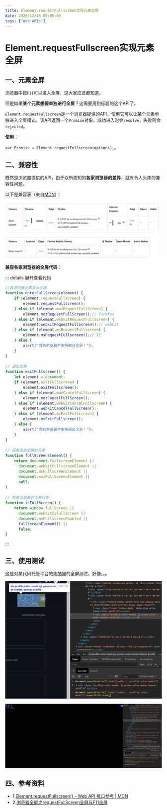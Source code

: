 ```yaml
---
title: Element.requestFullscreen实现元素全屏
date: 2020/12/18 00:00:00
tags: ["Web APIs"]
---
```


# Element.requestFullscreen实现元素全屏

<ClientOnly>
  <display-bar :displayData="$frontmatter"></display-bar>
</ClientOnly>

## 一、元素全屏

浏览器中按`F11`可以进入全屏，这大家应该都知道。

但是如果**某个元素想要单独进行全屏**？这需要用到标题的这个API了。

`Element.requestFullscreen`是一个浏览器提供的API，使用它可以让某个元素单独进入全屏模式。该API返回一个`Promise`对象，成功进入时会`resolve`，失败则会`rejected`。

**使用**：

`var Promise = Element.requestFullscreen(options);`。

## 二、兼容性

既然是浏览器提供的API，由于众所周知的**各家浏览器的差异**，就有令人头疼的兼容性问题。

以下是兼容表（来自[MDN](https://developer.mozilla.org/zh-CN/docs/Web/API/Element/requestFullScreen#%E6%B5%8F%E8%A7%88%E5%99%A8%E5%85%BC%E5%AE%B9%E6%80%A7)）：

![element-request-full-screen-03](/images/frontend/web-apis/element-request-full-screen-03.png)

**兼容各家浏览器的全屏代码：**

::: details 展开查看代码

```js
//各浏览器元素显示全屏
function enterFullScreen(element) {
    if (element.requestFullscreen) {
        element.requestFullscreen();
    } else if (element.mozRequestFullScreen) {
        element.mozRequestFullScreen();// firefox
    } else if (element.webkitRequestFullScreen) {
        element.webkitRequestFullScreen();// webkit
    } else if (element.msRequestFullscreen) {
        element.msRequestFullscreen();// IE
    } else {
        alert("当前浏览器不支持部分全屏！");
    }
}

// 退出全屏
function exitFullscreen() {
    let element = document;
    if (element.exitFullscreen) {
        element.exitFullscreen();
    } else if (element.mozCancelFullScreen) {
        element.mozCancelFullScreen();
    } else if (element.webkitCancelFullScreen) {
        element.webkitCancelFullScreen();
    } else if (element.msExitFullscreen) {
        element.msExitFullscreen();
    } else {
        alert("当前浏览器不支持退出全屏！");
    }
}

// 获取当前全屏的元素
function fullScreenElement() {
    return document.fullscreenElement ||
      document.webkitFullscreenElement ||
      document.msFullscreenElement ||
      document.mozFullScreenElement ||
      null;
}

// 检查当前是否全屏状态
function isFullScreen() {
    return window.fullScreen ||
      document.webkitIsFullScreen ||
      document.msFullscreenEnabled ||
      fullScreenElement() ||
      false;
}
```

:::

## 三、使用测试

这是对某代码托管平台的炫酷猫的全屏测试，好像。。。

![element-request-full-screen-01](/images/frontend/web-apis/element-request-full-screen-01.png)

![element-request-full-screen-02](/images/frontend/web-apis/element-request-full-screen-02.png)

## 四、参考资料

* 1.[Element.requestFullscreen() - Web API 接口参考 | MDN](https://developer.mozilla.org/zh-CN/docs/Web/API/Element/requestFullScreen)
* 2.[浏览器全屏之requestFullScreen全屏与F11全屏](https://www.cnblogs.com/netgrace/archive/2018/03/10/js-fullscreen.html)


